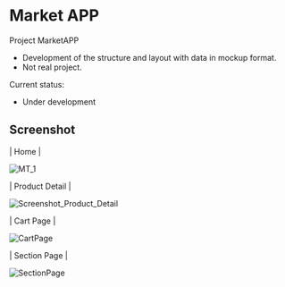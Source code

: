 # Market APP 

Project MarketAPP
- Development of the structure and layout with data in mockup format.
- Not real project.

Current status:
- Under development

## Screenshot

| Home  |  

![MT_1](https://user-images.githubusercontent.com/7735662/106474768-fd69e100-6483-11eb-8453-211f1a51ea12.png)  

| Product Detail |

![Screenshot_Product_Detail](https://user-images.githubusercontent.com/7735662/106473734-e5de2880-6482-11eb-8511-13bf6b28cd6f.png)  

| Cart Page | 

![CartPage](https://user-images.githubusercontent.com/7735662/106473730-e4146500-6482-11eb-9dec-47dfad456f95.png) 

|  Section Page |

![SectionPage](https://user-images.githubusercontent.com/7735662/106473724-e080de00-6482-11eb-952b-886d9f7273ca.png)
